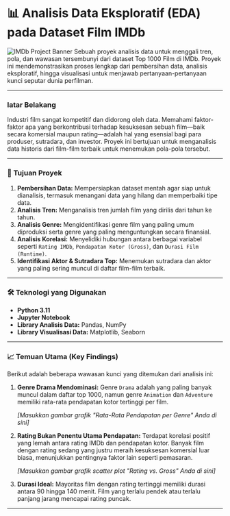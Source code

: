 # 📊 Analisis Data Eksploratif (EDA) pada Dataset Film IMDb

![IMDb Project Banner](https://user-images.githubusercontent.com/26179770/121377821-b33f3d80-c97b-11eb-818a-e391b5c96c4e.png) 
Sebuah proyek analisis data untuk menggali tren, pola, dan wawasan tersembunyi dari dataset Top 1000 Film di IMDb. Proyek ini mendemonstrasikan proses lengkap dari pembersihan data, analisis eksploratif, hingga visualisasi untuk menjawab pertanyaan-pertanyaan kunci seputar dunia perfilman.

---

###  latar Belakang

Industri film sangat kompetitif dan didorong oleh data. Memahami faktor-faktor apa yang berkontribusi terhadap kesuksesan sebuah film—baik secara komersial maupun rating—adalah hal yang esensial bagi para produser, sutradara, dan investor. Proyek ini bertujuan untuk menganalisis data historis dari film-film terbaik untuk menemukan pola-pola tersebut.

---

### 🎯 Tujuan Proyek

1.  **Pembersihan Data:** Mempersiapkan dataset mentah agar siap untuk dianalisis, termasuk menangani data yang hilang dan memperbaiki tipe data.
2.  **Analisis Tren:** Menganalisis tren jumlah film yang dirilis dari tahun ke tahun.
3.  **Analisis Genre:** Mengidentifikasi genre film yang paling umum diproduksi serta genre yang paling menguntungkan secara finansial.
4.  **Analisis Korelasi:** Menyelidiki hubungan antara berbagai variabel seperti `Rating IMDb`, `Pendapatan Kotor (Gross)`, dan `Durasi Film (Runtime)`.
5.  **Identifikasi Aktor & Sutradara Top:** Menemukan sutradara dan aktor yang paling sering muncul di daftar film-film terbaik.

---

### 🛠️ Teknologi yang Digunakan

* **Python 3.11**
* **Jupyter Notebook**
* **Library Analisis Data:** Pandas, NumPy
* **Library Visualisasi Data:** Matplotlib, Seaborn

---

### 📈 Temuan Utama (Key Findings)

Berikut adalah beberapa wawasan kunci yang ditemukan dari analisis ini:

1.  **Genre Drama Mendominasi:** Genre `Drama` adalah yang paling banyak muncul dalam daftar top 1000, namun genre `Animation` dan `Adventure` memiliki rata-rata pendapatan kotor tertinggi per film.

    *[Masukkan gambar grafik "Rata-Rata Pendapatan per Genre" Anda di sini]*

2.  **Rating Bukan Penentu Utama Pendapatan:** Terdapat korelasi positif yang lemah antara rating IMDb dan pendapatan kotor. Banyak film dengan rating sedang yang justru meraih kesuksesan komersial luar biasa, menunjukkan pentingnya faktor lain seperti pemasaran.

    *[Masukkan gambar grafik scatter plot "Rating vs. Gross" Anda di sini]*

3.  **Durasi Ideal:** Mayoritas film dengan rating tertinggi memiliki durasi antara 90 hingga 140 menit. Film yang terlalu pendek atau terlalu panjang jarang mencapai rating puncak.

---

